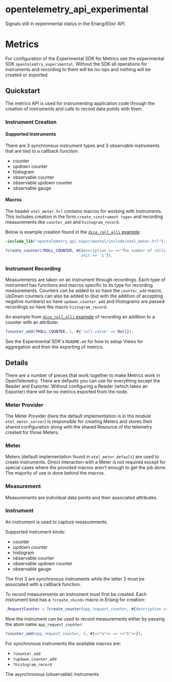 opentelemetry_api_experimental
=====

Signals still in experimental status in the Erlang/Elixir API.

# Metrics

For configuration of the Experimental SDK for Metrics see the experimental SDK
`opentelemtry_experimental`. Without the SDK all operations for instruments and
recording to them will be no-ops and nothing will be created or exported.

## Quickstart

The metrics API is used for instrumenting application code through the creation
of instruments and calls to record data points with them.

### Instrument Creation

#### Supported Instruments

There are 3 synchronous instrument types and 3 observable instruments that are
tied to a callback function:

- counter
- updown counter
- histogram
- observable counter
- observable updown counter
- observable gauge

#### Macros

The header `otel_meter.hrl` contains macros for working with Instruments. This
includes creation in the form `create_<instrument type>` and recording
measurements like `counter_add` and `histogram_record`.

Below is example creation found in the [`dice_roll_elli` example]():

```erlang
-include_lib("opentelemetry_api_experimental/include/otel_meter.hrl").

?create_counter(?ROLL_COUNTER, #{description => <<"The number of rolls by roll value.">>,
                                 unit => '1'}).
```
### Instrument Recording

Measurements are taken on an instrument through recordings. Each type of
instrument has functions and macros specific to its type for recording
measurements. Counters can be added to so have the `counter_add` macro, UpDown
counters can also be added to (but with the addition of accepting negative
numbers) so have `updown_counter_add` and Histograms are passed recordings so
have the macro `histogram_record`.


An example from [`dice_roll_elli` example]() of recording an addition to a
counter with an attribute:

```erlang
?counter_add(?ROLL_COUNTER, 1, #{'roll.value' => Roll}),
```

See the Experimental SDK's `README.md` for how to setup Views for aggregation
and then the exporting of metrics.

## Details

There are a number of pieces that work together to make Metrics work in
OpenTelemetry. There are defaults you can use for everything except the Reader
and Exporter. Without configuring a Reader (which takes an Exporter) there will
be no metrics exported from the node.

### Meter Provider

The Meter Provider (here the default implementation is in the module
`otel_meter_server`) is responsible for creating Meters and stores their shared
configuration along with the shared Resource of the telemetry created for those
Meters.

### Meter

Meters (default implementation found in `otel_meter_default`) are used to create
Instruments. Direct interaction with a Meter is not required except for special
cases where the provided macros aren't enough to get the job done. The majority
of use is done behind the macros.

### Measurement

Measurements are individual data points and their associated attributes.

### Instrument

An instrument is used to capture measurements. 

Supported instrument kinds:

- counter
- updown counter
- histogram
- observable counter
- observable updown counter
- observable gauge

The first 3 are synchronous instruments while the latter 3 must be associated
with a callback function.

To record measurements an instrument must first be created. Each instrument kind
has a `?create_<kind>` macro in Erlang for creation:
 
```erlang
_RequestCounter = ?create_counter(app_request_counter, #{description => ~"Count of number of requests"})
```

Now the instrument can be used to record measurements either by passing the
atom name `app_request_counter`:

```erlang
?counter_add(app_request_counter, 5, #{<<"a">> => <<"b">>}),
```

For synchronous instruments the available macros are:

- `?counter_add`
- `?updown_counter_add`
- `?histogram_record`

The asynchronous (observable) instruments 
